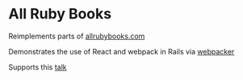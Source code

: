 # All Ruby Books


Reimplements parts of [allrubybooks.com](http://www.allrubybooks.com)

Demonstrates the use of React and webpack in Rails via [webpacker](https://github.com/rails/webpacker)

Supports this [talk](https://github.com/gstark/talk-webpacker-rails)
